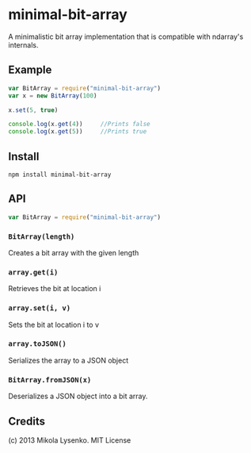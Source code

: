 minimal-bit-array
=================
A minimalistic bit array implementation that is compatible with ndarray's internals.

## Example
```javascript
var BitArray = require("minimal-bit-array")
var x = new BitArray(100)

x.set(5, true)

console.log(x.get(4))     //Prints false
console.log(x.get(5))     //Prints true
```

## Install

    npm install minimal-bit-array
    
## API

```javascript
var BitArray = require("minimal-bit-array")
```

### `BitArray(length)`
Creates a bit array with the given length

### `array.get(i)`
Retrieves the bit at location i

### `array.set(i, v)`
Sets the bit at location i to v

### `array.toJSON()`
Serializes the array to a JSON object

### `BitArray.fromJSON(x)`
Deserializes a JSON object into a bit array.

## Credits
(c) 2013 Mikola Lysenko. MIT License
